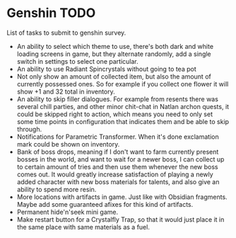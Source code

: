 # Genshin TODO

List of tasks to submit to genshin survey.

- An ability to select which theme to use, there's both dark and white loading
  screens in game, but they alternate randomly, add a single switch in settings
  to select one particular.
- An ability to use Radiant Spincrystals without going to tea pot
- Not only show an amount of collected item, but also the amount of currently
  possessed ones. So for example if you collect one flower it will show +1 and 32
  total in inventory.
- An ability to skip filler dialogues. For example from resents there was
  several chill parties, and other minor chit-chat in Natlan archon quests, it
  could be skipped right to action, which means you need to only set some time
  points in configuration that indicates them and be able to skip through.
- Notifications for Parametric Transformer. When it's done exclamation mark
  could be shown on inventory.
- Bank of boss drops, meaning if I don't want to farm currently present bosses
  in the world, and want to wait for a newer boss, I can collect up to certain
  amount of tries and then use them whenever the new boss comes out. It would
  greatly increase satisfaction of playing a newly added character with new boss
  materials for talents, and also give an ability to spend more resin.
- More locations with artifacts in game. Just like with Obsidian fragments.
  Maybe add some guaranteed afixes for this kind of artifacts.
- Permanent hide'n'seek mini game.
- Make restart button for a Crystalfly Trap, so that it would just place it in
  the same place with same materials as a fuel.
